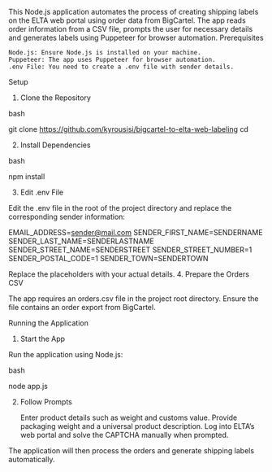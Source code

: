 This Node.js application automates the process of creating shipping labels on the ELTA web portal using order data from BigCartel. The app reads order information from a CSV file, prompts the user for necessary details and generates labels using Puppeteer for browser automation.
Prerequisites

    Node.js: Ensure Node.js is installed on your machine.
    Puppeteer: The app uses Puppeteer for browser automation.
    .env File: You need to create a .env file with sender details.

Setup
1. Clone the Repository

bash

git clone <https://github.com/kyrousisi/bigcartel-to-elta-web-labeling>
cd <bigcartel-to-elta-web-labeling>

2. Install Dependencies

bash

npm install

3. Edit .env File

Edit the .env file in the root of the project directory and replace the corresponding sender information:

EMAIL_ADDRESS=sender@mail.com
SENDER_FIRST_NAME=SENDERNAME
SENDER_LAST_NAME=SENDERLASTNAME
SENDER_STREET_NAME=SENDERSTREET
SENDER_STREET_NUMBER=1
SENDER_POSTAL_CODE=1
SENDER_TOWN=SENDERTOWN

Replace the placeholders with your actual details.
4. Prepare the Orders CSV

The app requires an orders.csv file in the project root directory. Ensure the file contains an order export from BigCartel.

Running the Application
1. Start the App

Run the application using Node.js:

bash

node app.js

2. Follow Prompts

    Enter product details such as weight and customs value.
    Provide packaging weight and a universal product description.
    Log into ELTA’s web portal and solve the CAPTCHA manually when prompted.

The application will then process the orders and generate shipping labels automatically.